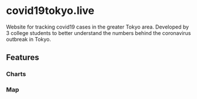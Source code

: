 # covid19tokyo.live
Website for tracking covid19 cases in the greater Tokyo area. Developed by 3 college students to better understand the numbers behind the coronavirus outbreak in Tokyo. 
## Features
### Charts
### Map


